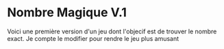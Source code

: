 # Nombre Magique V.1

Voici une première version d'un jeu dont l'objecif est de trouver le nombre exact. Je compte le modifier pour rendre le jeu plus amusant
